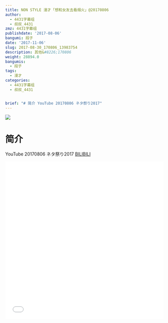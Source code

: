```yaml
---
title: NON STYLE 漫才「想和女友去看烟火」@20170806
author:
  - 4431字幕组
  - 叔叔_4431
zmz: 4431字幕组
publishdate: '2017-08-06'
bangumi: 段子
date: '2017-11-06'
slug: 2017-08-30_170806_13983754
description: 其他&#8226;170806
weight: 28894.0
bangumis:
  - 段子
tags:
  - 漫才
categories:
  - 4431字幕组
  - 叔叔_4431


brief: "# 简介 YouTube 20170806 ネタ祭り2017"
---
```

![](https://i.imgur.com/7TpECdj.png)
# 简介  
YouTube
20170806 ネタ祭り2017
  [BILIBILI](https://www.bilibili.com/video/av13983754/)

  <iframe src="//www.bilibili.com/blackboard/player.html?aid=13983754" width="100%" height="500" frameborder="0" allowfullscreen="allowfullscreen"></iframe>
